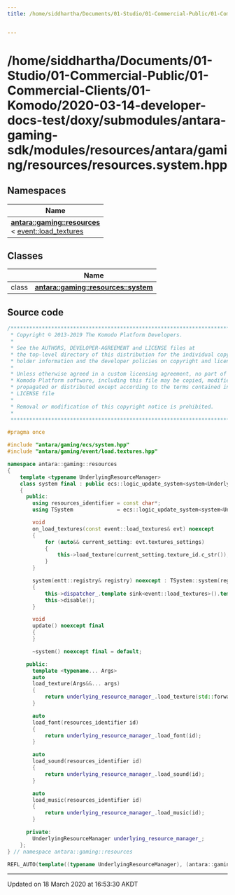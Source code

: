 ```yaml
---
title: /home/siddhartha/Documents/01-Studio/01-Commercial-Public/01-Commercial-Clients/01-Komodo/2020-03-14-developer-docs-test/doxy/submodules/antara-gaming-sdk/modules/resources/antara/gaming/resources/resources.system.hpp


---
```


# /home/siddhartha/Documents/01-Studio/01-Commercial-Public/01-Commercial-Clients/01-Komodo/2020-03-14-developer-docs-test/doxy/submodules/antara-gaming-sdk/modules/resources/antara/gaming/resources/resources.system.hpp







## Namespaces

| Name           |
| -------------- |
| **[antara::gaming::resources](Namespaces/namespaceantara_1_1gaming_1_1resources.md)** <br>< [event::load_textures](Classes/structantara_1_1gaming_1_1event_1_1load__textures.md) |

## Classes

|                | Name           |
| -------------- | -------------- |
| class | **[antara::gaming::resources::system](Classes/classantara_1_1gaming_1_1resources_1_1system.md)**  |













## Source code

```cpp
/******************************************************************************
 * Copyright © 2013-2019 The Komodo Platform Developers.                      *
 *                                                                            *
 * See the AUTHORS, DEVELOPER-AGREEMENT and LICENSE files at                  *
 * the top-level directory of this distribution for the individual copyright  *
 * holder information and the developer policies on copyright and licensing.  *
 *                                                                            *
 * Unless otherwise agreed in a custom licensing agreement, no part of the    *
 * Komodo Platform software, including this file may be copied, modified,     *
 * propagated or distributed except according to the terms contained in the   *
 * LICENSE file                                                               *
 *                                                                            *
 * Removal or modification of this copyright notice is prohibited.            *
 *                                                                            *
 ******************************************************************************/

#pragma once

#include "antara/gaming/ecs/system.hpp"          
#include "antara/gaming/event/load.textures.hpp" 

namespace antara::gaming::resources
{
    template <typename UnderlyingResourceManager>
    class system final : public ecs::logic_update_system<system<UnderlyingResourceManager>>
    {
      public:
        using resources_identifier = const char*;
        using TSystem              = ecs::logic_update_system<system<UnderlyingResourceManager>>;

        void
        on_load_textures(const event::load_textures& evt) noexcept
        {
            for (auto&& current_setting: evt.textures_settings)
            {
                this->load_texture(current_setting.texture_id.c_str());
            }
        }

        system(entt::registry& registry) noexcept : TSystem::system(registry)
        {
            this->dispatcher_.template sink<event::load_textures>().template connect<&system::on_load_textures>(*this);
            this->disable();
        }

        void
        update() noexcept final
        {
        }

        ~system() noexcept final = default;

      public:
        template <typename... Args>
        auto
        load_texture(Args&&... args)
        {
            return underlying_resource_manager_.load_texture(std::forward<Args>(args)...);
        }

        auto
        load_font(resources_identifier id)
        {
            return underlying_resource_manager_.load_font(id);
        }

        auto
        load_sound(resources_identifier id)
        {
            return underlying_resource_manager_.load_sound(id);
        }

        auto
        load_music(resources_identifier id)
        {
            return underlying_resource_manager_.load_music(id);
        }

      private:
        UnderlyingResourceManager underlying_resource_manager_;
    };
} // namespace antara::gaming::resources

REFL_AUTO(template((typename UnderlyingResourceManager), (antara::gaming::resources::system<UnderlyingResourceManager>)))
```


-------------------------------

Updated on 18 March 2020 at 16:53:30 AKDT
